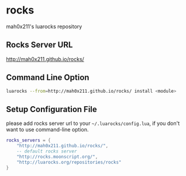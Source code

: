 rocks
=====

mah0x211's luarocks repository

## Rocks Server URL

http://mah0x211.github.io/rocks/

## Command Line Option

```sh
luarocks --from=http://mah0x211.github.io/rocks/ install <module>
```

## Setup Configuration File

please add rocks server url to your `~/.luarocks/config.lua`, if you don't want to use command-line option.

```lua
rocks_servers = {
    "http://mah0x211.github.io/rocks/",
    -- default rocks server
    "http://rocks.moonscript.org/",
    "http://luarocks.org/repositories/rocks"
}
```
